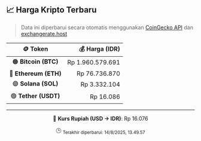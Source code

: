 

<!-- HARGA_KRIPTO -->
## 📈 Harga Kripto Terbaru

> Data ini diperbarui secara otomatis menggunakan [CoinGecko API](https://www.coingecko.com/) dan [exchangerate.host](https://exchangerate.host/)

<div align="center">

| 🪙 Token | 💰 Harga (IDR) |
|:------:|---------------:|
| 🟠 **Bitcoin (BTC)**   | Rp 1.960.579.691 |
| 🔵 **Ethereum (ETH)**  | Rp 76.736.870 |
| 🟣 **Solana (SOL)**    | Rp 3.332.104 |
| 🟢 **Tether (USDT)**   | Rp 16.086 |

---

💱 **Kurs Rupiah (USD → IDR)**: Rp 16.076

🕒 <sub>Terakhir diperbarui: 14/8/2025, 13.49.57</sub>

</div>
<!-- /HARGA_KRIPTO -->